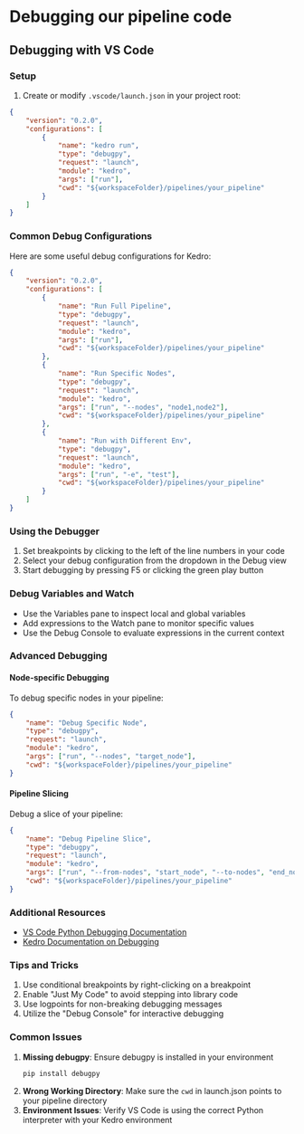 # Debugging our pipeline code

## Debugging with VS Code

### Setup

1. Create or modify `.vscode/launch.json` in your project root:

```json
{
    "version": "0.2.0",
    "configurations": [
        {
            "name": "kedro run",
            "type": "debugpy",
            "request": "launch",
            "module": "kedro",
            "args": ["run"],
            "cwd": "${workspaceFolder}/pipelines/your_pipeline"
        }
    ]
}
```

### Common Debug Configurations 

Here are some useful debug configurations for Kedro:

```json
{
    "version": "0.2.0",
    "configurations": [
        {
            "name": "Run Full Pipeline",
            "type": "debugpy",
            "request": "launch", 
            "module": "kedro",
            "args": ["run"],
            "cwd": "${workspaceFolder}/pipelines/your_pipeline"
        },
        {
            "name": "Run Specific Nodes",
            "type": "debugpy",
            "request": "launch",
            "module": "kedro",
            "args": ["run", "--nodes", "node1,node2"],
            "cwd": "${workspaceFolder}/pipelines/your_pipeline"
        },
        {
            "name": "Run with Different Env",
            "type": "debugpy", 
            "request": "launch",
            "module": "kedro",
            "args": ["run", "-e", "test"],
            "cwd": "${workspaceFolder}/pipelines/your_pipeline"
        }
    ]
}
```

### Using the Debugger

1. Set breakpoints by clicking to the left of the line numbers in your code
2. Select your debug configuration from the dropdown in the Debug view
3. Start debugging by pressing F5 or clicking the green play button

### Debug Variables and Watch

- Use the Variables pane to inspect local and global variables
- Add expressions to the Watch pane to monitor specific values
- Use the Debug Console to evaluate expressions in the current context

### Advanced Debugging

#### Node-specific Debugging

To debug specific nodes in your pipeline:

```json
{
    "name": "Debug Specific Node",
    "type": "debugpy",
    "request": "launch",
    "module": "kedro",
    "args": ["run", "--nodes", "target_node"],
    "cwd": "${workspaceFolder}/pipelines/your_pipeline"
}
```

#### Pipeline Slicing

Debug a slice of your pipeline:

```json
{
    "name": "Debug Pipeline Slice",
    "type": "debugpy",
    "request": "launch",
    "module": "kedro",
    "args": ["run", "--from-nodes", "start_node", "--to-nodes", "end_node"],
    "cwd": "${workspaceFolder}/pipelines/your_pipeline"
}
```

### Additional Resources

- [VS Code Python Debugging Documentation](https://code.visualstudio.com/docs/python/debugging)
- [Kedro Documentation on Debugging](https://kedro.readthedocs.io/en/stable/development/debugging.html)

### Tips and Tricks

1. Use conditional breakpoints by right-clicking on a breakpoint
2. Enable "Just My Code" to avoid stepping into library code
3. Use logpoints for non-breaking debugging messages
4. Utilize the "Debug Console" for interactive debugging

### Common Issues

1. **Missing debugpy**: Ensure debugpy is installed in your environment
   ```bash
   pip install debugpy
   ```
2. **Wrong Working Directory**: Make sure the `cwd` in launch.json points to your pipeline directory
3. **Environment Issues**: Verify VS Code is using the correct Python interpreter with your Kedro environment 